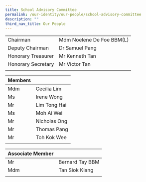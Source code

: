 ```yaml
---
title: School Advisory Committee
permalink: /our-identity/our-people/school-advisory-committee
description: ""
third_nav_title: Our People
---
```

|  |  |
|---|---|
| Chairman | Mdm Noelene De Foe BBM(L) |
| Deputy Chairman | Dr Samuel Pang |
| Honorary Treasurer | Mr Kenneth Tan |
| Honorary Secretary | Mr Victor Tan |
| | |

| Members | |
|---|---|
| Mdm | Cecilia Lim |
| Ms | Irene Wong |
| Mr | Lim Tong Hai |
| Ms | Moh Ai Wei |
| Mr | Nicholas Ong |
| Mr | Thomas Pang  |
| Mr | Toh Kok Wee |
| |

| Associate Member | |
|---|---|
| Mr | Bernard Tay BBM |
| Mdm | Tan Siok Kiang |
| | |